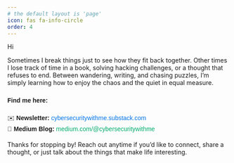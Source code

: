 ```yaml
---
# the default layout is 'page'
icon: fas fa-info-circle
order: 4
---
```


Hi

Sometimes I break things just to see how they fit back together. Other times I lose track of time in a book, solving hacking challenges, or a thought that refuses to end. Between wandering, writing, and chasing puzzles, I’m simply learning how to enjoy the chaos and the quiet in equal measure.</p>
      <div style="font-family: Arial, sans-serif; margin-top: 20px; line-height: 1.8;">
  <p><b>Find me here:</b></p>
  <ul style="list-style: none; padding-left: 0;">
    <li>
      ✉️ <b>Newsletter:</b> 
      <a href="https://cybersecuritywithme.substack.com/" target="_blank" style="color: #0073e6; text-decoration: none;">
        cybersecuritywithme.substack.com
      </a>
    </li>
    <li>
      📝 <b>Medium Blog:</b> 
      <a href="https://medium.com/@cybersecuritywithme" target="_blank" style="color: #00ab6c; text-decoration: none;">
        medium.com/@cybersecuritywithme
      </a>
    </li>
  </ul>
</div>




<p>Thanks for stopping by! Reach out anytime if you’d like to connect, share a thought, or just talk about the things that make life interesting.</p>

